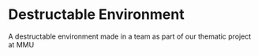# Destructable Environment
 A destructable environment made in a team as part of our thematic project at MMU
